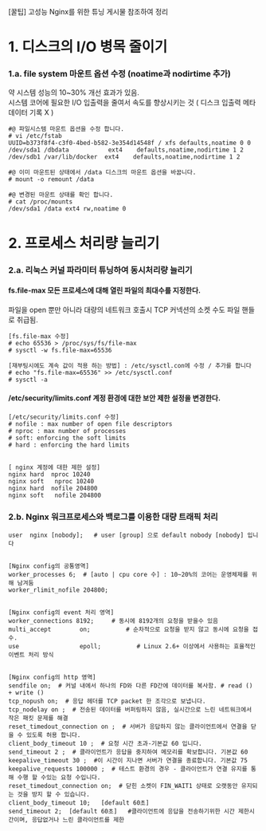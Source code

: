[꿀팁] 고성능 Nginx를 위한 튜닝 게시물 참조하여 정리

# 1. 디스크의 I/O 병목 줄이기
### 1.a. file system 마운트 옵션 수정 (noatime과 nodirtime 추가)
약 시스템 성능의 10~30% 개선 효과가 있음.  
시스템 코어에 필요한 I/O 입출력을 줄여서 속도를 향상시키는 것 ( 디스크 입출력 메타데이터 기록 X )  

~~~
#@ 파일시스템 마운트 옵션을 수정 합니다.
# vi /etc/fstab
UUID=b373f8f4-c3f0-4bed-b582-3e354d14548f / xfs defaults,noatime 0 0 
/dev/sda1 /dbdata           ext4    defaults,noatime,nodirtime 1 2
/dev/sdb1 /var/lib/docker  ext4    defaults,noatime,nodirtime 1 2

#@ 이미 마운트된 상태에서 /data 디스크의 마운트 옵션을 바꿉니다.
# mount -o remount /data

#@ 변경된 마운트 상태를 확인 합니다.
# cat /proc/mounts
/dev/sda1 /data ext4 rw,noatime 0 
~~~

# 2. 프로세스 처리량 늘리기
### 2.a. 리눅스 커널 파라미터 튜닝하여 동시처리량 늘리기
#### fs.file-max 모든 프로세스에 대해 열린 파일의 최대수를 지정한다.
파일을 open 뿐만 아니라 대량의 네트워크 호출시 TCP 커넥션의 소켓 수도 파일 핸들로 취급됨.  

~~~
[fs.file-max 수정]
# echo 65536 > /proc/sys/fs/file-max 
# sysctl -w fs.file-max=65536 

[재부팅시에도 계속 값이 적용 하는 방법] : /etc/sysctl.con에 수정 / 추가를 합니다
# echo "fs.file-max=65536" >> /etc/sysctl.conf
# sysctl -a 
~~~

#### /etc/security/limits.conf 계정 환경에 대한 보안 제한 설정을 변경한다.
~~~
[/etc/security/limits.conf 수정]
# nofile : max number of open file descriptors
# nproc : max number of processes
# soft: enforcing the soft limits
# hard : enforcing the hard limits


[ nginx 계정에 대한 제한 설정]
nginx hard  nproc 10240
nginx soft   nproc 10240
nginx hard  nofile 204800
nginx soft   nofile 204800

~~~

### 2.b. Nginx 워크프로세스와 백로그를 이용한 대량 트래픽 처리
~~~
user  nginx [nobody];   # user [group] 으로 default nobody [nobody] 입니다


[Nginx config의 공통영역]
worker_processes 6;  # [auto | cpu core 수] : 10~20%의 코어는 운영체제를 위해 남겨둠
worker_rlimit_nofile 204800;


[Nginx config의 event 처리 영역]
worker_connections 8192;     # 동시에 8192개의 요청을 받을수 있음
multi_accept        on;          # 순차적으로 요청을 받지 않고 동시에 요청을 접수.
use                 epoll;          # Linux 2.6+ 이상에서 사용하는 효율적인 이벤트 처리 방식


[Nginx config의 http 영역]
sendfile on;  # 커널 내에서 하나의 FD와 다른 FD간에 데이터를 복사함. # read () + write ()
tcp_nopush on;  # 응답 헤더를 TCP packet 한 조각으로 보냅니다.
tcp_nodelay on ;  # 전송된 데이터를 버퍼링하지 않음, 실시간으로 느린 네트워크에서 작은 패킷 문제를 해결
reset_timedout_connection on ;  # 서버가 응답하지 않는 클라이언트에서 연결을 닫을 수 있도록 허용 합니다.
client_body_timeout 10 ;  # 요청 시간 초과-기본값 60 입니다.
send_timeout 2 ;  # 클라이언트가 응답을 중지하여 메모리를 확보합니다. 기본값 60
keepalive_timeout 30 ;  #이 시간이 지나면 서버가 연결을 종료합니다. 기본값 75
keepalive_requests 100000 ;  # 테스트 환경의 경우 - 클라이언트가 연결 유지를 통해 수행 할 수있는 요청 수입니다.
reset_timedout_connection on;  # 닫힌 소켓이 FIN_WAIT1 상태로 오랫동안 유지되는 것을 방지 할 수 있습니다.
client_body_timeout 10;   [default 60초]
send_timeout 2;  [default 60초]   #클라이언트에 응답을 전송하기위한 시간 제한시간이며, 응답없거나 느린 클라이언트를 제한
